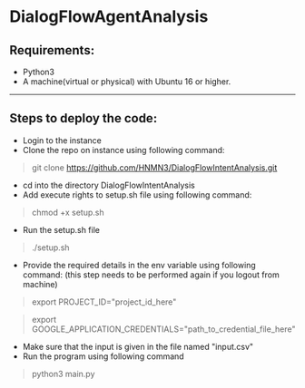 # DialogFlowAgentAnalysis
## Requirements:
- Python3
- A machine(virtual or physical) with Ubuntu 16 or higher.
---

## Steps to deploy the code:

* Login to the instance
* Clone the repo on instance using following command:
> git clone https://github.com/HNMN3/DialogFlowIntentAnalysis.git
* cd into the directory DialogFlowIntentAnalysis
* Add execute rights to setup.sh file using following command:
> chmod +x setup.sh
* Run the setup.sh file
> ./setup.sh
* Provide the required details in the env variable using following command:
	(this step needs to be performed again if you logout from machine)
> export PROJECT_ID="project_id_here"

> export GOOGLE_APPLICATION_CREDENTIALS="path_to_credential_file_here"
* Make sure that the input is given in the file named "input.csv"
* Run the program using following command
> python3 main.py
	 